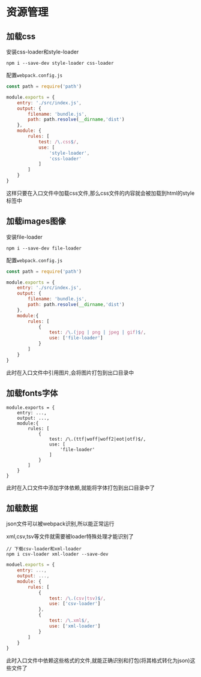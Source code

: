 # 资源管理

## 加载css

安装css-loader和style-loader

```shell
npm i --save-dev style-loader css-loader
```

配置`webpack.config.js`

```js
const path = require('path')

module.exports = {
	entry: './src/index.js',
	output: {
		filename: 'bundle.js',
		path: path.resolve(__dirname,'dist')
	},
	module: {
		rules: [
			test: /\.css$/,
			use: [
				'style-loader',
				'css-loader'
			]
		]
	}
}
```

这样只要在入口文件中加载css文件,那么css文件的内容就会被加载到html的style标签中

## 加载images图像

安装file-loader

```shell
npm i --save-dev file-loader
```

配置`webpack.config.js`

```js
const path = require('path')

module.exports = {
	entry: './src/index.js',
	output: {
		filename: 'bundle.js',
		path: path.resolve(__dirname,'dist')
	},
	module:{
		rules: [
			{
				test: /\.(jpg | png | jpeg | gif)$/,
				use: ['file-loader']
			}
		]
	}
}
```

此时在入口文件中引用图片,会将图片打包到出口目录中

## 加载fonts字体

```
module.exports = {
	entry: ...,
	output: ...,
	module:{
		rules: [
			{
				test: /\.(ttf|woff|woff2|eot|otf)$/,
				use: [
					'file-loader'
				]
			}
		]
	}
}
```

此时在入口文件中添加字体依赖,就能将字体打包到出口目录中了

## 加载数据

json文件可以被webpack识别,所以能正常运行

xml,csv,tsv等文件就需要被loader特殊处理才能识别了

```shell
// 下载csv-loader和xml-loader
npm i csv-loader xml-loader --save-dev
```

```js
moduel.exports = {
	entry: ...,
	output: ...,
	module: {
		rules: [
			{
				test: /\.(csv|tsv)$/,
				use: ['csv-loader']
			},
			{
				test: /\.xml$/,
				use: ['xml-loader']
			}
		]
	}
}
```

此时入口文件中依赖这些格式的文件,就能正确识别和打包(将其格式转化为json)这些文件了